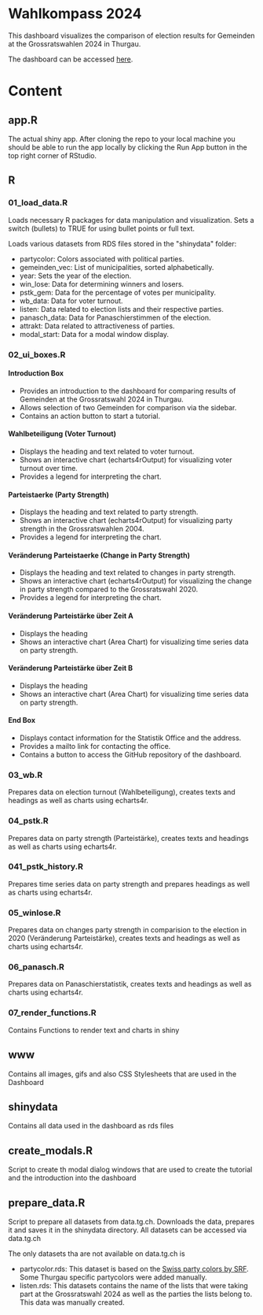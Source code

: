 # Wahlkompass 2024

This dashboard visualizes the comparison of election results for Gemeinden at the Grossratswahlen 2024 in Thurgau.

The dashboard can be accessed [here](https://statistiktg.shinyapps.io/gr_dashboard/).


# Content

## app.R

The actual shiny app. After cloning the repo to your local machine you should be able to run the app locally by clicking the Run App button in the top right corner of RStudio.

## R

### 01_load_data.R

Loads necessary R packages for data manipulation and visualization.
Sets a switch (bullets) to TRUE for using bullet points or full text.

Loads various datasets from RDS files stored in the "shinydata" folder:
- partycolor: Colors associated with political parties.
- gemeinden_vec: List of municipalities, sorted alphabetically.
- year: Sets the year of the election.
- win_lose: Data for determining winners and losers.
- pstk_gem: Data for the percentage of votes per municipality.
- wb_data: Data for voter turnout.
- listen: Data related to election lists and their respective parties.
- panasch_data: Data for Panaschierstimmen of the election.
- attrakt: Data related to attractiveness of parties.
- modal_start: Data for a modal window display.


### 02_ui_boxes.R

#### Introduction Box
- Provides an introduction to the dashboard for comparing results of Gemeinden at the Grossratswahl 2024 in Thurgau.
- Allows selection of two Gemeinden for comparison via the sidebar.
- Contains an action button to start a tutorial.

#### Wahlbeteiligung (Voter Turnout)
- Displays the heading and text related to voter turnout.
- Shows an interactive chart (echarts4rOutput) for visualizing voter turnout over time.
- Provides a legend for interpreting the chart.

#### Parteistaerke (Party Strength)
- Displays the heading and text related to party strength.
- Shows an interactive chart (echarts4rOutput) for visualizing party strength in the Grossratswahlen 2004.
- Provides a legend for interpreting the chart.

#### Veränderung Parteistaerke (Change in Party Strength)
- Displays the heading and text related to changes in party strength.
- Shows an interactive chart (echarts4rOutput) for visualizing the change in party strength compared to the Grossratswahl 2020.
- Provides a legend for interpreting the chart.

#### Veränderung Parteistärke über Zeit A
- Displays the heading
- Shows an interactive chart (Area Chart) for visualizing time series data on party strength.

#### Veränderung Parteistärke über Zeit B
- Displays the heading 
- Shows an interactive chart (Area Chart) for visualizing time series data on party strength.


#### End Box
- Displays contact information for the Statistik Office and the address.
- Provides a mailto link for contacting the office.
- Contains a button to access the GitHub repository of the dashboard.


### 03_wb.R

Prepares data on election turnout (Wahlbeteiligung), creates texts and headings as well as charts using echarts4r.

### 04_pstk.R

Prepares data on party strength (Parteistärke), creates texts and headings as well as charts using echarts4r.

### 041_pstk_history.R

Prepares time series data on party strength and prepares headings as well as charts using echarts4r.

### 05_winlose.R

Prepares data on changes party strength in comparision to the election in 2020 (Veränderung Parteistärke), creates texts and headings as well as charts using echarts4r.

### 06_panasch.R

Prepares data on Panaschierstatistik, creates texts and headings as well as charts using echarts4r.

### 07_render_functions.R

Contains Functions to render text and charts in shiny


## www

Contains all images, gifs and also CSS Stylesheets that are used in the Dashboard


## shinydata

Contains all data used in the dashboard as rds files

## create_modals.R

Script to create th modal dialog windows that are used to create the tutorial and the introduction into the dashboard

## prepare_data.R

Script to prepare all datasets from data.tg.ch. Downloads the data, prepares it and saves it in the shinydata directory.
All datasets can be accessed via data.tg.ch

The only datasets tha are not available on data.tg.ch is 

- partycolor.rds: This dataset is based on the [Swiss party colors by SRF](https://github.com/srfdata/swiss-party-colors). Some Thurgau specific partycolors were added manually.
- listen.rds: This datasets contains the name of the lists that were taking part at the Grossratswahl 2024 as well as the parties the lists belong to. This data was manually created.
